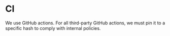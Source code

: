 # CI

We use GitHub actions. For all third-party GitHub actions, we must pin it to a specific hash to comply with internal policies.
